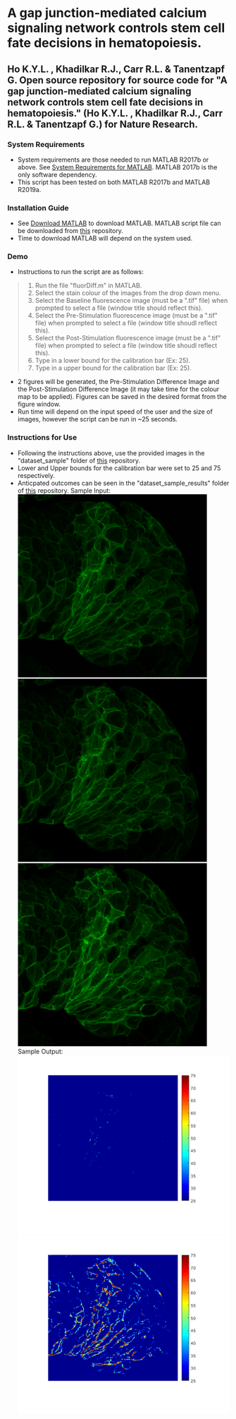 # A gap junction-mediated calcium signaling network controls stem cell fate decisions in hematopoiesis.
**Ho K.Y.L. , Khadilkar R.J., Carr R.L. &amp; Tanentzapf G.**
Open source repository for source code for "A gap junction-mediated calcium signaling network controls stem cell fate decisions in hematopoiesis." (Ho K.Y.L. , Khadilkar R.J., Carr R.L. &amp; Tanentzapf G.) for Nature Research.
---
### System Requirements
- System requirements are those needed to run MATLAB R2017b or above. See [System Requirements for MATLAB](https://www.mathworks.com/support/requirements/matlab-system-requirements.html). MATLAB 2017b is the only software dependency.
- This script has been tested on both MATLAB R2017b and MATLAB R2019a.

### Installation Guide
- See [Download MATLAB](https://www.mathworks.com/downloads) to download MATLAB. MATLAB script file can be downloaded from [this](https://github.com/Tanentzapf-Lab/GapJunction_Hematopoiesis_Ho/) repository.
- Time to download MATLAB will depend on the system used.

### Demo
- Instructions to run the script are as follows:
> 1. Run the file "fluorDiff.m" in MATLAB.
> 2. Select the stain colour of the images from the drop down menu.
> 3. Select the Baseline fluorescence image (must be a ".tif" file) when prompted to select a file (window title should reflect this).
> 4. Select the Pre-Stimulation fluorescence image (must be a ".tif" file) when prompted to select a file (window title shoudl reflect this).
> 5. Select the Post-Stimulation fluorescence image (must be a ".tif" file) when prompted to select a file (window title shoudl reflect this).
> 6. Type in a lower bound for the calibration bar (Ex: 25).
> 7. Type in a upper bound for the calibration bar (Ex: 25).
- 2 figures will be generated, the Pre-Stimulation Difference Image and the Post-Stimulation Difference Image (it may take time for the colour map to be applied). Figures can be saved in the desired format from the figure window.
- Run time will depend on the input speed of the user and the size of images, however the script can be run in ~25 seconds.

### Instructions for Use
- Following the instructions above, use the provided images in the "dataset_sample" folder of [this](https://github.com/Tanentzapf-Lab/GapJunction_Hematopoiesis_Ho/) repository. 
- Lower and Upper bounds for the calibration bar were set to 25 and 75 respectively.
- Anticpated outcomes can be seen in the "dataset_sample_results" folder of [this](https://github.com/Tanentzapf-Lab/GapJunction_Hematopoiesis_Ho/) repository.
Sample Input:
![Baseline Fluorescence Image](/dataset_sample/Baseline.tif)
![Pre-Stimulation Fluorescence Image](/dataset_sample/Pre-stimulation.tif)
![Post-Stimulation Fluorescence Image](/dataset_sample/Post-stimulation.tif)
Sample Output:
![Pre-Stimulation Difference Image](/dataset_sample_results/Pre-Stimulation_DifferenceImage_25-75.tif)
![Post-Stimulation Difference Image](/dataset_sample_results/Post-Stimulation_DifferenceImage_25-75.tif)
